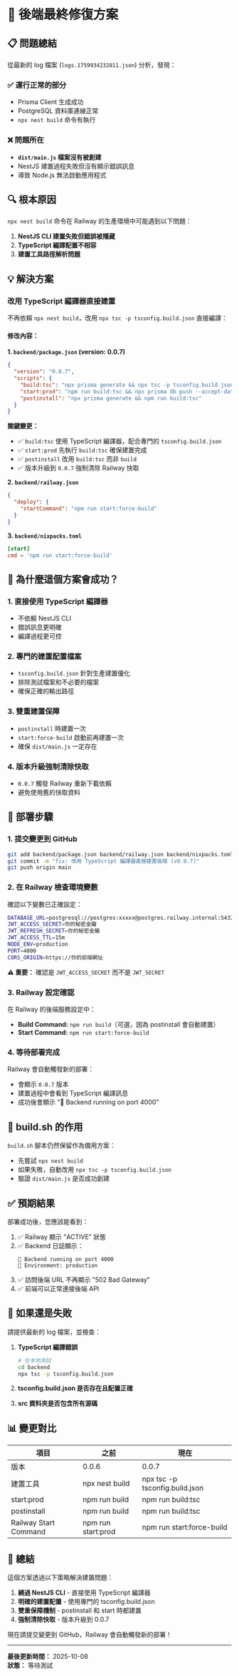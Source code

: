 # 🔧 後端最終修復方案

## 📋 問題總結

從最新的 log 檔案 (`logs.1759934232811.json`) 分析，發現：

### ✅ 運行正常的部分
- Prisma Client 生成成功
- PostgreSQL 資料庫連線正常
- `npx nest build` 命令有執行

### ❌ 問題所在
- **`dist/main.js` 檔案沒有被創建**
- NestJS 建置過程失敗但沒有顯示錯誤訊息
- 導致 Node.js 無法啟動應用程式

## 🔍 根本原因

`npx nest build` 命令在 Railway 的生產環境中可能遇到以下問題：

1. **NestJS CLI 建置失敗但錯誤被隱藏**
2. **TypeScript 編譯配置不相容**
3. **建置工具路徑解析問題**

## 💡 解決方案

### 改用 TypeScript 編譯器直接建置

不再依賴 `npx nest build`，改用 `npx tsc -p tsconfig.build.json` 直接編譯：

#### 修改內容：

**1. `backend/package.json` (version: 0.0.7)**

```json
{
  "version": "0.0.7",
  "scripts": {
    "build:tsc": "npx prisma generate && npx tsc -p tsconfig.build.json",
    "start:prod": "npm run build:tsc && npx prisma db push --accept-data-loss && node dist/main.js",
    "postinstall": "npx prisma generate && npm run build:tsc"
  }
}
```

**關鍵變更：**
- ✅ `build:tsc` 使用 TypeScript 編譯器，配合專門的 `tsconfig.build.json`
- ✅ `start:prod` 先執行 `build:tsc` 確保建置完成
- ✅ `postinstall` 改用 `build:tsc` 而非 `build`
- ✅ 版本升級到 `0.0.7` 強制清除 Railway 快取

**2. `backend/railway.json`**

```json
{
  "deploy": {
    "startCommand": "npm run start:force-build"
  }
}
```

**3. `backend/nixpacks.toml`**

```toml
[start]
cmd = 'npm run start:force-build'
```

## 🎯 為什麼這個方案會成功？

### 1. **直接使用 TypeScript 編譯器**
   - 不依賴 NestJS CLI
   - 錯誤訊息更明確
   - 編譯過程更可控

### 2. **專門的建置配置檔案**
   - `tsconfig.build.json` 針對生產建置優化
   - 排除測試檔案和不必要的檔案
   - 確保正確的輸出路徑

### 3. **雙重建置保障**
   - `postinstall` 時建置一次
   - `start:force-build` 啟動前再建置一次
   - 確保 `dist/main.js` 一定存在

### 4. **版本升級強制清除快取**
   - `0.0.7` 觸發 Railway 重新下載依賴
   - 避免使用舊的快取資料

## 📝 部署步驟

### 1. **提交變更到 GitHub**

```bash
git add backend/package.json backend/railway.json backend/nixpacks.toml
git commit -m "fix: 改用 TypeScript 編譯器直接建置後端 (v0.0.7)"
git push origin main
```

### 2. **在 Railway 檢查環境變數**

確認以下變數已正確設定：

```bash
DATABASE_URL=postgresql://postgres:xxxxx@postgres.railway.internal:5432/railway
JWT_ACCESS_SECRET=你的秘密金鑰
JWT_REFRESH_SECRET=你的秘密金鑰
JWT_ACCESS_TTL=15m
NODE_ENV=production
PORT=4000
CORS_ORIGIN=https://你的前端網址
```

**⚠️ 重要：** 確認是 `JWT_ACCESS_SECRET` 而不是 `JWT_SECRET`

### 3. **Railway 設定確認**

在 Railway 的後端服務設定中：

- **Build Command:** `npm run build`（可選，因為 postinstall 會自動建置）
- **Start Command:** `npm run start:force-build`

### 4. **等待部署完成**

Railway 會自動觸發新的部署：
- 會顯示 `0.0.7` 版本
- 建置過程中會看到 TypeScript 編譯訊息
- 成功後會顯示 "🚀 Backend running on port 4000"

## 🔄 build.sh 的作用

`build.sh` 腳本仍然保留作為備用方案：
- 先嘗試 `npx nest build`
- 如果失敗，自動改用 `npx tsc -p tsconfig.build.json`
- 驗證 `dist/main.js` 是否成功創建

## ✅ 預期結果

部署成功後，您應該能看到：

1. ✅ Railway 顯示 "ACTIVE" 狀態
2. ✅ Backend 日誌顯示：
   ```
   🚀 Backend running on port 4000
   📝 Environment: production
   ```
3. ✅ 訪問後端 URL 不再顯示 "502 Bad Gateway"
4. ✅ 前端可以正常連接後端 API

## 🐛 如果還是失敗

請提供最新的 log 檔案，並檢查：

1. **TypeScript 編譯錯誤**
   ```bash
   # 在本地測試
   cd backend
   npx tsc -p tsconfig.build.json
   ```

2. **tsconfig.build.json 是否存在且配置正確**

3. **src 資料夾是否包含所有源碼**

## 📊 變更對比

| 項目 | 之前 | 現在 |
|------|------|------|
| 版本 | 0.0.6 | 0.0.7 |
| 建置工具 | npx nest build | npx tsc -p tsconfig.build.json |
| start:prod | npm run build | npm run build:tsc |
| postinstall | npm run build | npm run build:tsc |
| Railway Start Command | npm run start:prod | npm run start:force-build |

## 🎉 總結

這個方案透過以下策略解決建置問題：

1. **繞過 NestJS CLI** - 直接使用 TypeScript 編譯器
2. **明確的建置配置** - 使用專門的 tsconfig.build.json
3. **雙重保障機制** - postinstall 和 start 時都建置
4. **強制清除快取** - 版本升級到 0.0.7

現在請提交變更到 GitHub，Railway 會自動觸發新的部署！

---

**最後更新時間：** 2025-10-08  
**狀態：** 等待測試

